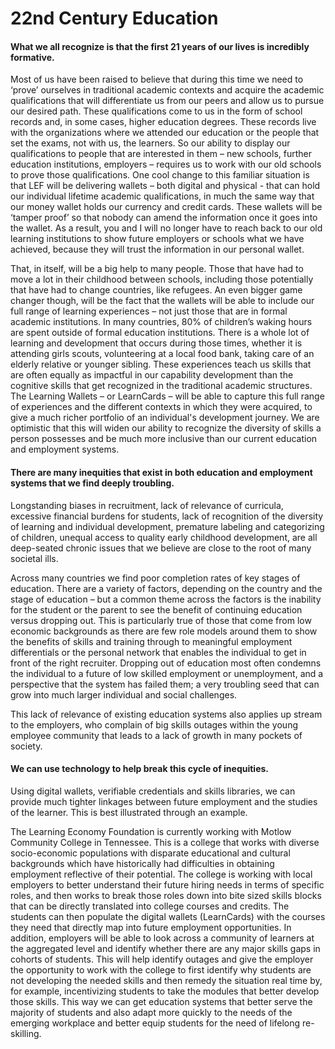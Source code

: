 # 22nd Century Education

#### What we all recognize is that the first 21 years of our lives is incredibly formative.&#x20;

Most of us have been raised to believe that during this time we need to ‘prove’ ourselves in traditional academic contexts and acquire the academic qualifications that will differentiate us from our peers and allow us to pursue our desired path. These qualifications come to us in the form of school records and, in some cases, higher education degrees. These records live with the organizations where we attended our education or the people that set the exams, not with us, the learners. So our ability to display our qualifications to people that are interested in them – new schools, further education institutions, employers – requires us to work with our old schools to prove those qualifications. One cool change to this familiar situation is that LEF will be delivering wallets – both digital and physical - that can hold our individual lifetime academic qualifications, in much the same way that our money wallet holds our currency and credit cards. These wallets will be ‘tamper proof’ so that nobody can amend the information once it goes into the wallet. As a result, you and I will no longer have to reach back to our old learning institutions to show future employers or schools what we have achieved, because they will trust the information in our personal wallet.&#x20;

That, in itself, will be a big help to many people. Those that have had to move a lot in their childhood between schools, including those potentially that have had to change countries, like refugees. An even bigger game changer though, will be the fact that the wallets will be able to include our full range of learning experiences – not just those that are in formal academic institutions. In many countries, 80% of children’s waking hours are spent outside of formal education institutions. There is a whole lot of learning and development that occurs during those times, whether it is attending girls scouts, volunteering at a local food bank, taking care of an elderly relative or younger sibling. These experiences teach us skills that are often equally as impactful in our capability development than the cognitive skills that get recognized in the traditional academic structures. The Learning Wallets – or LearnCards – will be able to capture this full range of experiences and the different contexts in which they were acquired, to give a much richer portfolio of an individual's development journey. We are optimistic that this will widen our ability to recognize the diversity of skills a person possesses and be much more inclusive than our current education and employment systems.

#### **There are many inequities that exist in both education and employment systems that we find deeply troubling.**&#x20;

Longstanding biases in recruitment, lack of relevance of curricula, excessive financial burdens for students, lack of recognition of the diversity of learning and individual development, premature labeling and categorizing of children, unequal access to quality early childhood development, are all deep-seated chronic issues that we believe are close to the root of many societal ills.&#x20;

Across many countries we find poor completion rates of key stages of education. There are a variety of factors, depending on the country and the stage of education – but a common theme across the factors is the inability for the student or the parent to see the benefit of continuing education versus dropping out. This is particularly true of those that come from low economic backgrounds as there are few role models around them to show the benefits of skills and training through to meaningful employment differentials or the personal network that enables the individual to get in front of the right recruiter. Dropping out of education most often condemns the individual to a future of low skilled employment or unemployment, and a perspective that the system has failed them; a very troubling seed that can grow into much larger individual and social challenges.

This lack of relevance of existing education systems also applies up stream to the employers, who complain of big skills outages within the young employee community that leads to a lack of growth in many pockets of society.

#### We can use technology to help break this cycle of inequities.&#x20;

Using digital wallets, verifiable credentials and skills libraries, we can provide much tighter linkages between future employment and the studies of the learner. This is best illustrated through an example.

The Learning Economy Foundation is currently working with Motlow Community College in Tennessee. This is a college that works with diverse socio-economic populations with disparate educational and cultural backgrounds which have historically had difficulties in obtaining employment reflective of their potential. The college is working with local employers to better understand their future hiring needs in terms of specific roles, and then works to break those roles down into bite sized skills blocks that can be directly translated into college courses and credits. The students can then populate the digital wallets (LearnCards) with the courses they need that directly map into future employment opportunities. In addition, employers will be able to look across a community of learners at the aggregated level and identify whether there are any major skills gaps in cohorts of students. This will help identify outages and give the employer the opportunity to work with the college to first identify why students are not developing the needed skills and then remedy the situation real time by, for example, incentivizing students to take the modules that better develop those skills. This way we can get education systems that better serve the majority of students and also adapt more quickly to the needs of the emerging workplace and better equip students for the need of lifelong re-skilling.
